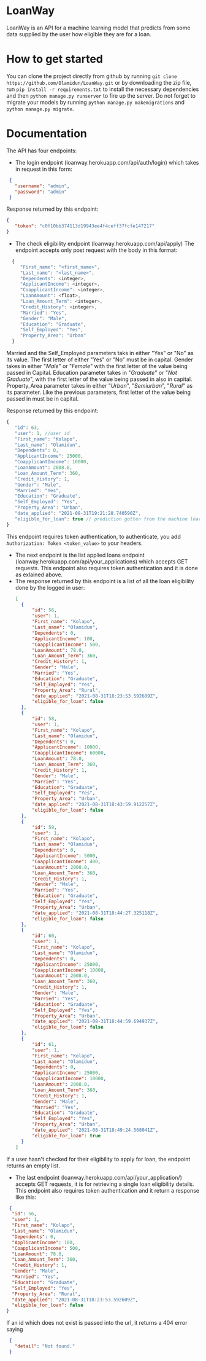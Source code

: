 # LoanWay

LoanWay is an API for a machine learning model that predicts from some data supplied by the user how eligible they are for a loan.

# How to get started

You can clone the project directly from github by running `git clone https://github.com/Olamidun/LoanWay.git` or by downloading the zip file, run `pip install -r requirements.txt` to install the necessary dependencies and then `python manage.py runserver` to fire up the server. Do not forget to migrate your models by running `python manage.py makemigrations` and `python manage.py migrate`.


# Documentation
The API has four endpoints:
* The login endpoint (loanway.herokuapp.com/api/auth/login) which takes in request in this form:
 ````json
  {
    "username": "admin",
    "password": "admin"
  }
 ````
 
 Response returned by this endpoint:
 ```json
 {
    "token": "c0f10bb374113d19943ee4f4ceff37fcfe147217"
 }
 ````
 
 * The check eligibility endpoint (loanway.herokuapp.com/api/apply)
 The endpoint accepts only post request with the body in this format:
 ```javascript
   {  
      "First_name": "<first_name>",
      "Last_name": "<last_name>",
      "Dependents": <integer>,
      "ApplicantIncome": <integer>,
      "CoapplicantIncome": <integer>,
      "LoanAmount": <float>,
      "Loan_Amount_Term": <integer>,
      "Credit_History": <integer>,
      "Married": "Yes",
      "Gender": "Male",
      "Education": "Graduate",
      "Self_Employed": "Yes",
      "Property_Area": "Urban"
   }
 ```
 
 Married and the Self_Employed parameters taks in either "Yes" or "No" as its value. The first letter of either "Yes" or "No" must be in capital.
 Gender takes in either "*Male*" or "*Female*" with the first letter of the value being passed in Capital.
 Education parameter takes in "*Graduate*" or "*Not Graduate*", with the first letter of the value being passed in also in capital.
 Property_Area parameter takes in either "*Urban*", "*Semiurban*", "*Rural*" as its parameter. Like the previous parameters, first letter of the value being passed in must be in capital.
 
 Response returned by this endpoint:
 ```javascript
 {
    "id": 63,
    "user": 1, //user id
    "First_name": "Kolapo",
    "Last_name": "Olamidun",
    "Dependents": 0,
    "ApplicantIncome": 25000,
    "CoapplicantIncome": 10000,
    "LoanAmount": 2008.0,
    "Loan_Amount_Term": 360,
    "Credit_History": 1,
    "Gender": "Male",
    "Married": "Yes",
    "Education": "Graduate",
    "Self_Employed": "Yes",
    "Property_Area": "Urban",
    "date_applied": "2021-08-31T19:21:28.740590Z",
    "eligible_for_loan": true // prediction gotten from the machine learning model based on the request.       If user is eligible for loan, it returns true, else it returns false
}
 ```
 
 This endpoint requires token authentication, to authenticate, you add `Authorization: Token <token_value>` to your headers.
 
* The next endpoint is the list applied loans endpoint (loanway.herokuapp.com/api/your_applications) which accepts GET requests. This endpoint also requires token authentication and it is done as exlained above.
* The response returned by this endpoint is a list of all the loan eligibility done by the logged in user:
  ```json
  [
    {
        "id": 56,
        "user": 1,
        "First_name": "Kolapo",
        "Last_name": "Olamidun",
        "Dependents": 0,
        "ApplicantIncome": 100,
        "CoapplicantIncome": 500,
        "LoanAmount": 78.0,
        "Loan_Amount_Term": 360,
        "Credit_History": 1,
        "Gender": "Male",
        "Married": "Yes",
        "Education": "Graduate",
        "Self_Employed": "Yes",
        "Property_Area": "Rural",
        "date_applied": "2021-08-31T18:23:53.592609Z",
        "eligible_for_loan": false
    },
    {
        "id": 58,
        "user": 1,
        "First_name": "Kolapo",
        "Last_name": "Olamidun",
        "Dependents": 0,
        "ApplicantIncome": 10000,
        "CoapplicantIncome": 60000,
        "LoanAmount": 78.0,
        "Loan_Amount_Term": 360,
        "Credit_History": 1,
        "Gender": "Male",
        "Married": "Yes",
        "Education": "Graduate",
        "Self_Employed": "Yes",
        "Property_Area": "Urban",
        "date_applied": "2021-08-31T18:43:59.912257Z",
        "eligible_for_loan": false
    },
    {
        "id": 59,
        "user": 1,
        "First_name": "Kolapo",
        "Last_name": "Olamidun",
        "Dependents": 0,
        "ApplicantIncome": 5000,
        "CoapplicantIncome": 400,
        "LoanAmount": 2008.0,
        "Loan_Amount_Term": 360,
        "Credit_History": 1,
        "Gender": "Male",
        "Married": "Yes",
        "Education": "Graduate",
        "Self_Employed": "Yes",
        "Property_Area": "Urban",
        "date_applied": "2021-08-31T18:44:27.325118Z",
        "eligible_for_loan": false
    },
    {
        "id": 60,
        "user": 1,
        "First_name": "Kolapo",
        "Last_name": "Olamidun",
        "Dependents": 0,
        "ApplicantIncome": 25000,
        "CoapplicantIncome": 10000,
        "LoanAmount": 2008.0,
        "Loan_Amount_Term": 360,
        "Credit_History": 1,
        "Gender": "Male",
        "Married": "Yes",
        "Education": "Graduate",
        "Self_Employed": "Yes",
        "Property_Area": "Urban",
        "date_applied": "2021-08-31T18:44:59.694937Z",
        "eligible_for_loan": false
    },
    {
        "id": 61,
        "user": 1,
        "First_name": "Kolapo",
        "Last_name": "Olamidun",
        "Dependents": 0,
        "ApplicantIncome": 25000,
        "CoapplicantIncome": 10000,
        "LoanAmount": 2008.0,
        "Loan_Amount_Term": 360,
        "Credit_History": 1,
        "Gender": "Male",
        "Married": "Yes",
        "Education": "Graduate",
        "Self_Employed": "Yes",
        "Property_Area": "Urban",
        "date_applied": "2021-08-31T18:49:24.568041Z",
        "eligible_for_loan": true
    }
  ]
  ```
If a user hasn't checked for their eligibility to apply for loan, the endpoint returns an empty list.
  
  
  * The last endpoint (loanway.herokuapp.com/api/your_application/<id>) accepts GET requests, it is for       retrieving a single loan eligibility details.
  This endpoint also requires token authentication and it return a response like this:
  ```json
   {
    "id": 56,
    "user": 1,
    "First_name": "Kolapo",
    "Last_name": "Olamidun",
    "Dependents": 0,
    "ApplicantIncome": 100,
    "CoapplicantIncome": 500,
    "LoanAmount": 78.0,
    "Loan_Amount_Term": 360,
    "Credit_History": 1,
    "Gender": "Male",
    "Married": "Yes",
    "Education": "Graduate",
    "Self_Employed": "Yes",
    "Property_Area": "Rural",
    "date_applied": "2021-08-31T18:23:53.592609Z",
    "eligible_for_loan": false
  }
  ```
  If an id which does not exist is passed into the url, it returns a 404 error saying 
 ```json
  {
    "detail": "Not found."
  }
 ```
